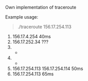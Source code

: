 Own implementation of traceroute

Example usage:
> ./traceroute 156.17.254.113
1. 156.17.4.254 40ms
2. 156.17.252.34 ???
3. *
4. *
5. 156.17.254.113 156.17.254.114 50ms
6. 156.17.254.113 65ms
